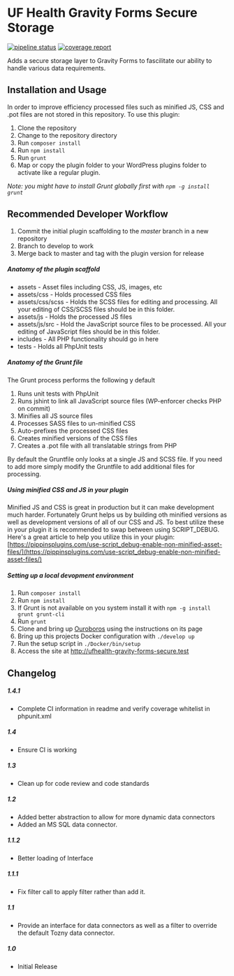 UF Health Gravity Forms Secure Storage
=============

[![pipeline status](https://gitlab.ahc.ufl.edu/WebServices/WordPress-Plugins/ufhealth-gravityforms-secure-storage/badges/master/pipeline.svg)](https://gitlab.ahc.ufl.edu/WebServices/WordPress-Plugins/ufhealth-gravityforms-secure-storage/commits/master)
[![coverage report](https://gitlab.ahc.ufl.edu/WebServices/WordPress-Plugins/ufhealth-gravityforms-secure-storage/badges/master/coverage.svg)](https://gitlab.ahc.ufl.edu/WebServices/WordPress-Plugins/ufhealth-gravityforms-secure-storage/commits/master)

Adds a secure storage layer to Gravity Forms to fascilitate our ability to handle various data requirements.

## Installation and Usage

In order to improve efficiency processed files such as minified JS, CSS and .pot files are not stored in this repository. To use this plugin:

1. Clone the repository
2. Change to the repository directory
3. Run ```composer install```
4. Run ```npm install```
5. Run ```grunt```
6. Map or copy the plugin folder to your WordPress plugins folder to activate like a regular plugin.

*Note: you might have to install Grunt globally first with ```npm -g install grunt```*

## Recommended Developer Workflow

1. Commit the initial plugin scaffolding to the *master* branch in a new repository
2. Branch to develop to work
3. Merge back to master and tag with the plugin version for release

##### Anatomy of the plugin scaffold

- assets - Asset files including CSS, JS, images, etc
- assets/css - Holds processed CSS files
- assets/css/scss - Holds the SCSS files for editing and processing. All your editing of CSS/SCSS files should be in this folder.
- assets/js - Holds the processed JS files
- assets/js/src - Hold the JavaScript source files to be processed. All your editing of JavaScript files should be in this folder.
- includes - All PHP functionality should go in here
- tests - Holds all PhpUnit tests

##### Anatomy of the Grunt file

The Grunt process performs the following y default

1. Runs unit tests with PhpUnit
2. Runs jshint to link all JavaScript source files (WP-enforcer checks PHP on commit)
3. Minifies all JS source files
4. Processes SASS files to un-minified CSS
5. Auto-prefixes the processed CSS files
6. Creates minified versions of the CSS files
7. Creates a .pot file with all translatable strings from PHP

By default the Gruntfile only looks at a single JS and SCSS file. If you need to add more simply modify the Gruntfile to add additional files for processing.

##### Using minified CSS and JS in your plugin

Minified JS and CSS is great in production but it can make development much harder. Fortunately Grunt helps us by building oth minified versions as well as development versions of all of our CSS and JS. To best utilize these in your plugin it is recommended to swap between using SCRIPT_DEBUG. Here's a great article to help you utilize this in your plugin: [https://pippinsplugins.com/use-script_debug-enable-non-minified-asset-files/](https://pippinsplugins.com/use-script_debug-enable-non-minified-asset-files/)

##### Setting up a local devopment environment

1. Run `composer install`
2. Run `npm install` 
3. If Grunt is not available on you system install it with `npm -g install grunt grunt-cli`
4. Run `grunt`
4. Clone and bring up [Ouroboros](https://github.com/UFHealth/ouroboros) using the instructions on its page
5. Bring up this projects Docker configuration with `./develop up`
6. Run the setup script in `./Docker/bin/setup`
7. Access the site at http://ufhealth-gravity-forms-secure.test

## Changelog

##### 1.4.1
* Complete CI information in readme and verify coverage whitelist in phpunit.xml

##### 1.4
* Ensure CI is working

##### 1.3
* Clean up for code review and code standards

##### 1.2
* Added better abstraction to allow for more dynamic data connectors
* Added an MS SQL data connector.

##### 1.1.2
* Better loading of Interface

##### 1.1.1
* Fix filter call to apply filter rather than add it.

##### 1.1
* Provide an interface for data connectors as well as a filter to override the default Tozny data connector.

##### 1.0
* Initial Release
